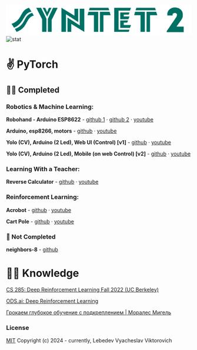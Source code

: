 ![logo](images/logo.png) ![stat](https://mc.yandex.ru/watch/64632112?github_syntet)

# ✌️ PyTorch

## 🧙‍♂️ Completed

### Robotics & Machine Learning:

<b>Robohand - Arduino ESP8622</b> - [github 1](https://github.com/slavikse/syntet-2.0/blob/main/arduino/arduino_esp8266_robohand/arduino_esp8266_robohand.ino) · [github 2](https://github.com/slavikse/syntet-2.0/tree/main/yolo-arduino/apps) · [youtube](https://youtu.be/yoIU3FXAOzE)

<b>Arduino, esp8266, motors</b> -
[github](https://github.com/slavikse/syntet-2.0/blob/main/arduino/arduino_uno_wifi_esp8266_server_client_motor_software_serial/arduino_uno_wifi_esp8266_server_client_motor_software_serial.ino)
· [youtube](https://youtu.be/cZ1LhVit27Y)

<b>Yolo (CV), Arduino (2 Led), Web UI (Control) [v1]</b> -
[github](https://github.com/slavikse/syntet-2.0/tree/main/pytorch/yolo-arduino) ·
[youtube](https://youtu.be/VQwsumZwnMw)

<b>Yolo (CV), Arduino (2 Led), Mobile (on web Control) [v2]</b> -
[github](https://github.com/slavikse/syntet-2.0/tree/main/pytorch/yolo-arduino) ·
[youtube](https://youtu.be/OvMCiCjR7J8?list=PLOu421ls4259zE5vgyylrjlkBodTslllF)

### Learning With a Teacher:

<b>Reverse Calculator</b> -
[github](https://github.com/slavikse/syntet-2.0/blob/main/pytorch/learning-with-a-teacher/reverse-calculator.py)
· [youtube](https://youtu.be/6hgoZKbPnOU)

### Reinforcement Learning:

<b>Acrobot</b> -
[github](https://github.com/slavikse/syntet-2.0/blob/main/pytorch/reinforcement-learning/acrobot.py)
· [youtube](https://youtu.be/n2YujVE_BUw)

<b>Cart Pole</b> -
[github](https://github.com/slavikse/syntet-2.0/blob/main/pytorch/reinforcement-learning/cart-pole.py)
· [youtube](https://youtu.be/h9_tGiyBYZ0)

### 🧠 Not Completed

<b>neighbors-8</b> -
[github](https://github.com/slavikse/syntet-2.0/tree/main/tensorflow.js/neighbors-8)

# 👨‍🏫 Knowledge

[CS 285: Deep Reinforcement Learning Fall 2022 (UC Berkeley)](https://www.youtube.com/playlist?list=PL_iWQOsE6TfX7MaC6C3HcdOf1g337dlC9)

[ODS.ai: Deep Reinforcement Learning](https://ods.ai/tracks/drlcourse23)

[Грокаем глубокое обучение с подкреплением | Моралес Мигель](https://ya.ru/search/?text=%D0%93%D1%80%D0%BE%D0%BA%D0%B0%D0%B5%D0%BC+%D0%B3%D0%BB%D1%83%D0%B1%D0%BE%D0%BA%D0%BE%D0%B5+%D0%BE%D0%B1%D1%83%D1%87%D0%B5%D0%BD%D0%B8%D0%B5+%D1%81+%D0%BF%D0%BE%D0%B4%D0%BA%D1%80%D0%B5%D0%BF%D0%BB%D0%B5%D0%BD%D0%B8%D0%B5%D0%BC+%D0%9C%D0%BE%D1%80%D0%B0%D0%BB%D0%B5%D1%81+%D0%9C%D0%B8%D0%B3%D0%B5%D0%BB%D1%8C&lr=10757)

### License

[MIT](LICENSE) Copyright (c) 2024 - currently, Lebedev Vyacheslav Viktorovich
